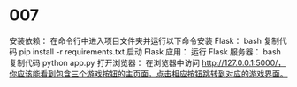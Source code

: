 # 007
安装依赖： 在命令行中进入项目文件夹并运行以下命令安装 Flask：
bash
复制代码
pip install -r requirements.txt
启动 Flask 应用： 运行 Flask 服务器：
bash
复制代码
python app.py
打开浏览器： 在浏览器中访问 http://127.0.0.1:5000/，你应该能看到包含三个游戏按钮的主页面，点击相应按钮跳转到对应的游戏界面。
